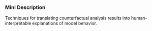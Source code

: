### Mini Description

Techniques for translating counterfactual analysis results into human-interpretable explanations of model behavior.
